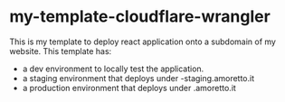 # my-template-cloudflare-wrangler

This is my template to deploy react application onto a subdomain of my website.
This template has:
- a dev environment to locally test the application.
- a staging environment that deploys under <APP-NAME>-staging.amoretto.it
- a production environment that deploys under <APP-NAME>.amoretto.it